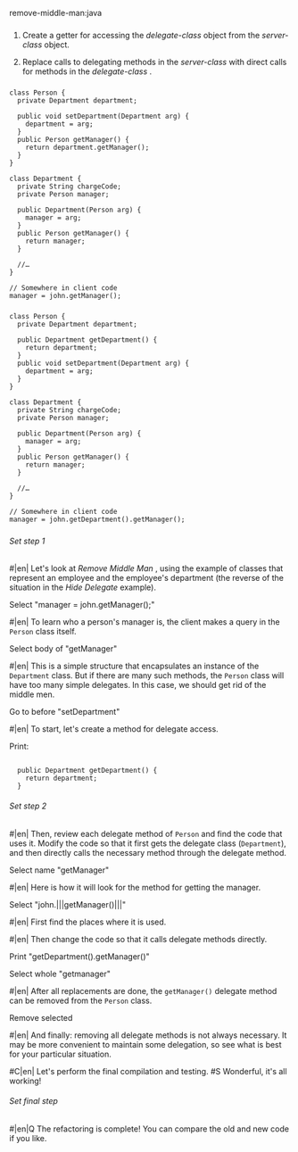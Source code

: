 remove-middle-man:java

###

1. Create a getter for accessing the *delegate-class*  object from the *server-class*  object.

2. Replace calls to delegating methods in the *server-class*  with direct calls for methods in the *delegate-class* .



###

```
class Person {
  private Department department;

  public void setDepartment(Department arg) {
    department = arg;
  }
  public Person getManager() {
    return department.getManager();
  }
}

class Department {
  private String chargeCode;
  private Person manager;

  public Department(Person arg) {
    manager = arg;
  }
  public Person getManager() {
    return manager;
  }

  //…
}

// Somewhere in client code
manager = john.getManager();
```

###

```
class Person {
  private Department department;

  public Department getDepartment() {
    return department;
  }
  public void setDepartment(Department arg) {
    department = arg;
  }
}

class Department {
  private String chargeCode;
  private Person manager;

  public Department(Person arg) {
    manager = arg;
  }
  public Person getManager() {
    return manager;
  }

  //…
}

// Somewhere in client code
manager = john.getDepartment().getManager();
```

###

###### Set step 1


#|en| Let's look at *Remove Middle Man* , using the example of classes that represent an employee and the employee's department (the reverse of the situation in the *Hide Delegate*  example).

Select "manager = john.getManager();"


#|en| To learn who a person's manager is, the client makes a query in the `Person` class itself.

Select body of "getManager"


#|en| This is a simple structure that encapsulates an instance of the `Department` class. But if there are many such methods, the `Person` class will have too many simple delegates. In this case, we should get rid of the middle men.

Go to before "setDepartment"


#|en| To start, let's create a method for delegate access.

Print:
```

  public Department getDepartment() {
    return department;
  }
```
###### Set step 2


#|en| Then, review each delegate method of `Person` and find the code that uses it. Modify the code so that it first gets the delegate class (`Department`), and then directly calls the necessary method through the delegate method.

Select name "getManager"


#|en| Here is how it will look for the method for getting the manager.

Select "john.|||getManager()|||"


#|en| First find the places where it is used.


#|en| Then change the code so that it calls delegate methods directly.

Print "getDepartment().getManager()"

Select whole "getmanager"


#|en| After all replacements are done, the `getManager()` delegate method can be removed from the `Person` class.

Remove selected


#|en| And finally: removing all delegate methods is not always necessary. It may be more convenient to maintain some delegation, so see what is best for your particular situation.


#C|en| Let's perform the final compilation and testing.
#S Wonderful, it's all working!


###### Set final step


#|en|Q The refactoring is complete! You can compare the old and new code if you like.
